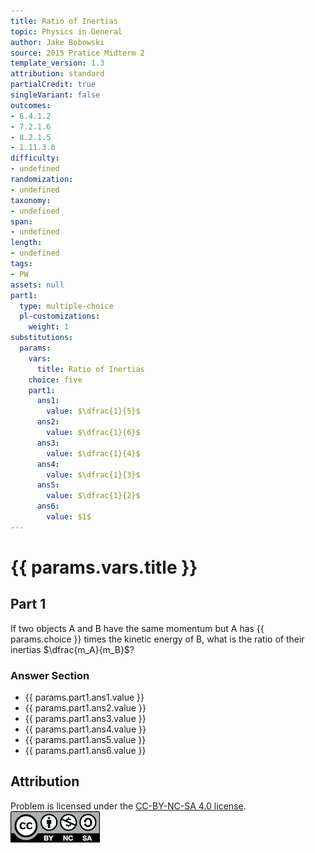```yaml
---
title: Ratio of Inertias
topic: Physics in General
author: Jake Bobowski
source: 2015 Pratice Midterm 2
template_version: 1.3
attribution: standard
partialCredit: true
singleVariant: false
outcomes:
- 6.4.1.2
- 7.2.1.6
- 8.2.1.5
- 1.11.3.0
difficulty:
- undefined
randomization:
- undefined
taxonomy:
- undefined
span:
- undefined
length:
- undefined
tags:
- PW
assets: null
part1:
  type: multiple-choice
  pl-customizations:
    weight: 1
substitutions:
  params:
    vars:
      title: Ratio of Inertias
    choice: five
    part1:
      ans1:
        value: $\dfrac{1}{5}$
      ans2:
        value: $\dfrac{1}{6}$
      ans3:
        value: $\dfrac{1}{4}$
      ans4:
        value: $\dfrac{1}{3}$
      ans5:
        value: $\dfrac{1}{2}$
      ans6:
        value: $1$
---
```

# {{ params.vars.title }}

## Part 1

If two objects A and B have the same momentum but A has {{ params.choice }} times the kinetic energy of B, what is the ratio of their inertias $\dfrac{m_A}{m_B}$?

### Answer Section

- {{ params.part1.ans1.value }}
- {{ params.part1.ans2.value }}
- {{ params.part1.ans3.value }}
- {{ params.part1.ans4.value }}
- {{ params.part1.ans5.value }}
- {{ params.part1.ans6.value }}

## Attribution

Problem is licensed under the [CC-BY-NC-SA 4.0 license](https://creativecommons.org/licenses/by-nc-sa/4.0/).<br> ![The Creative Commons 4.0 license requiring attribution-BY, non-commercial-NC, and share-alike-SA license.](https://raw.githubusercontent.com/firasm/bits/master/by-nc-sa.png)